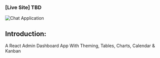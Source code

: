 ### [Live Site] TBD

![Chat Application](https://i.ibb.co/W6g39w3/image.png)

## Introduction:

A React Admin Dashboard App With Theming, Tables, Charts, Calendar & Kanban
